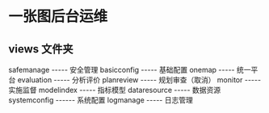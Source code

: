 <!--
 * @Author: WCL
 * @Date: 2021-12-06 15:59:37
 * @LastEditors: WCL
 * @LastEditTime: 2022-02-25 09:53:19
 * @FilePath: \admin-service\README.md
 * @Description: 请填写描述
-->
# 一张图后台运维

## views 文件夹
safemanage ----- 安全管理
basicconfig ----- 基础配置
onemap ----- 统一平台
evaluation ----- 分析评价
planreview ----- 规划审查（取消）
monitor ----- 实施监督
modelindex ----- 指标模型
dataresource ----- 数据资源
systemconfig ------ 系统配置
logmanage ----- 日志管理